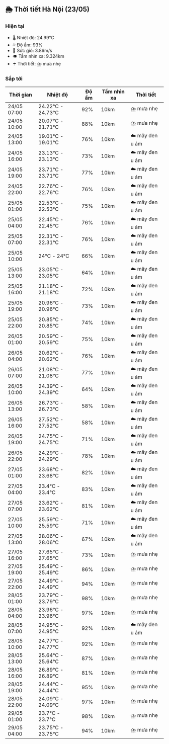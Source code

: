 ## 🌦️ Thời tiết Hà Nội (23/05)

### Hiện tại

- 🌡️ Nhiệt độ: 24.99℃
- 💦 Độ ẩm: 93%
- 💨 Sức gió: 3.86m/s
- 👁️ Tầm nhìn xa: 9.324km
- ☂️ Thời tiết: ⛈️ mưa nhẹ

### Sắp tới

| Thời gian | Nhiệt độ | Độ ẩm | Tầm nhìn xa | Thời tiết |
| --- | --- | --- | --- | --- |
| 24/05 07:00 | 24.22℃ - 24.73℃ | 92% | 10km | ⛈️ mưa nhẹ |
| 24/05 10:00 | 20.07℃ - 21.71℃ | 88% | 10km | ⛈️ mưa nhẹ |
| 24/05 13:00 | 19.01℃ - 19.01℃ | 76% | 10km | ☁️ mây đen u ám |
| 24/05 16:00 | 23.13℃ - 23.13℃ | 73% | 10km | ☁️ mây đen u ám |
| 24/05 19:00 | 23.71℃ - 23.71℃ | 77% | 10km | ☁️ mây đen u ám |
| 24/05 22:00 | 22.76℃ - 22.76℃ | 76% | 10km | ☁️ mây đen u ám |
| 25/05 01:00 | 22.53℃ - 22.53℃ | 75% | 10km | ☁️ mây đen u ám |
| 25/05 04:00 | 22.45℃ - 22.45℃ | 76% | 10km | ☁️ mây đen u ám |
| 25/05 07:00 | 22.31℃ - 22.31℃ | 76% | 10km | ☁️ mây đen u ám |
| 25/05 10:00 | 24℃ - 24℃ | 66% | 10km | ☁️ mây đen u ám |
| 25/05 13:00 | 23.05℃ - 23.05℃ | 64% | 10km | ☁️ mây đen u ám |
| 25/05 16:00 | 21.18℃ - 21.18℃ | 72% | 10km | ☁️ mây đen u ám |
| 25/05 19:00 | 20.96℃ - 20.96℃ | 73% | 10km | ☁️ mây đen u ám |
| 25/05 22:00 | 20.85℃ - 20.85℃ | 74% | 10km | ☁️ mây đen u ám |
| 26/05 01:00 | 20.59℃ - 20.59℃ | 75% | 10km | ☁️ mây đen u ám |
| 26/05 04:00 | 20.62℃ - 20.62℃ | 76% | 10km | ☁️ mây đen u ám |
| 26/05 07:00 | 21.08℃ - 21.08℃ | 77% | 10km | ☁️ mây đen u ám |
| 26/05 10:00 | 24.39℃ - 24.39℃ | 64% | 10km | ☁️ mây đen u ám |
| 26/05 13:00 | 26.73℃ - 26.73℃ | 58% | 10km | ☁️ mây đen u ám |
| 26/05 16:00 | 27.52℃ - 27.52℃ | 58% | 10km | ☁️ mây đen u ám |
| 26/05 19:00 | 24.75℃ - 24.75℃ | 71% | 10km | ☁️ mây đen u ám |
| 26/05 22:00 | 24.29℃ - 24.29℃ | 78% | 10km | ☁️ mây đen u ám |
| 27/05 01:00 | 23.68℃ - 23.68℃ | 82% | 10km | ☁️ mây đen u ám |
| 27/05 04:00 | 23.4℃ - 23.4℃ | 83% | 10km | ☁️ mây đen u ám |
| 27/05 07:00 | 23.62℃ - 23.62℃ | 81% | 10km | ☁️ mây đen u ám |
| 27/05 10:00 | 25.59℃ - 25.59℃ | 71% | 10km | ☁️ mây đen u ám |
| 27/05 13:00 | 28.06℃ - 28.06℃ | 67% | 10km | ☁️ mây đen u ám |
| 27/05 16:00 | 27.65℃ - 27.65℃ | 73% | 10km | ⛈️ mưa nhẹ |
| 27/05 19:00 | 25.49℃ - 25.49℃ | 86% | 10km | ⛈️ mưa nhẹ |
| 27/05 22:00 | 24.49℃ - 24.49℃ | 94% | 10km | ⛈️ mưa nhẹ |
| 28/05 01:00 | 23.79℃ - 23.79℃ | 98% | 10km | ⛈️ mưa nhẹ |
| 28/05 04:00 | 23.96℃ - 23.96℃ | 97% | 10km | ⛈️ mưa nhẹ |
| 28/05 07:00 | 24.95℃ - 24.95℃ | 92% | 10km | ☁️ mây đen u ám |
| 28/05 10:00 | 24.77℃ - 24.77℃ | 92% | 10km | ⛈️ mưa nhẹ |
| 28/05 13:00 | 25.64℃ - 25.64℃ | 87% | 10km | ⛈️ mưa nhẹ |
| 28/05 16:00 | 26.89℃ - 26.89℃ | 81% | 10km | ⛈️ mưa nhẹ |
| 28/05 19:00 | 24.44℃ - 24.44℃ | 95% | 10km | ⛈️ mưa nhẹ |
| 28/05 22:00 | 24.09℃ - 24.09℃ | 97% | 10km | ⛈️ mưa nhẹ |
| 29/05 01:00 | 23.7℃ - 23.7℃ | 98% | 10km | ⛈️ mưa nhẹ |
| 29/05 04:00 | 23.75℃ - 23.75℃ | 94% | 10km | ⛈️ mưa nhẹ |
